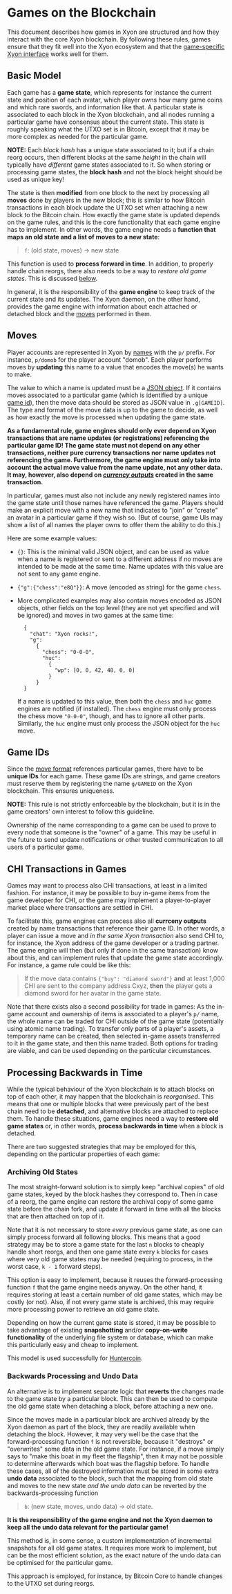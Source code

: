 # Games on the Blockchain

This document describes how games in Xyon are structured and how they interact
with the core Xyon blockchain.  By following these rules, games ensure that
they fit well into the Xyon ecosystem and that the
[game-specific Xyon interface](interface.md) works well for them.

## Basic Model

Each game has a **game state**, which represents for instance the current
state and position of each avatar, which player owns how many game coins and
which rare swords, and information like that.  A particular state is associated
to each block in the Xyon blockchain, and all nodes running a particular game
have consensus about the current state.  This state is roughly speaking
what the UTXO set is in Bitcoin, except that it may be more complex as needed
for the particular game.

**NOTE:** Each *block hash* has a unique state associated to it; but if
a chain reorg occurs, then different blocks at the same *height* in the chain
will typically have *different* game states associated to it.  So when
storing or processing game states, the **block hash** and not the block height
should be used as unique key!

The state is then **modified** from one block to the next by processing all
**moves** done by players in the new block; this is similar to how Bitcoin
transactions in each block update the UTXO set when attaching a new block to
the Bitcoin chain.  How exactly the game state is updated depends on the
game rules, and this is the core functionality that each game engine has to
implement.  In other words, the game engine needs a **function that maps
an old state and a list of moves to a new state**:

> `f`: (old state, moves) -> new state

This function is used to **process forward in time**.  In addition, to properly
handle chain reorgs, there also needs to be a way to *restore old game states*.
This is discussed [below](#undoing).

In general, it is the responsibility of the **game engine** to keep track
of the current state and its updates.  The Xyon daemon, on the other hand,
provides the game engine with information about each attached or detached
block and the [moves](#moves) performed in them.

## Moves <a name="moves"></a>

Player accounts are represented in Xyon by [names](blockchain.md#names)
with the `p/` prefix.  For instance, `p/domob` for the player account "domob".
Each player performs moves by **updating** this name to a value that encodes
the move(s) he wants to make.

The value to which a name is updated must be a [JSON object](https://json.org/).
If it contains moves associated to a particular game (which is identified
by a unique [game id](#games)), then the move data should be stored as
JSON value in `.g[GAMEID]`.  The type and format of the move data is up to
the game to decide, as well as how exactly the move is processed when updating
the game state.

**As a fundamental rule, game engines should only ever depend on Xyon
transactions that are name updates (or registrations) referencing the
particular game ID!  The game state must not depend on any other transactions,
neither pure currency transactions nor name updates not referencing the game.
Furthermore, the game engine must only take into account the actual move
value from the name update, not any other data.  It may, however, also depend
on [*currency outputs*](#currency) created in the same transaction.**

In particular, games must also not include any newly registered names into
the game state until those names have referenced the game.  Players
should make an explicit move with a new name that indicates to "join"
or "create" an avatar in a particular game if they wish so.
(But of course, game UIs may show a list of all names the player owns to offer
them the ability to do this.)

Here are some example values:

* `{}`:  This is the minimal valid JSON object, and can be used as value
  when a name is registered or sent to a different address if no moves
  are intended to be made at the same time.  Name updates with this value are
  not sent to any game engine.

* `{"g":{"chess":"e8Q"}}`:  A move (encoded as string) for the game `chess`.

* More complicated examples may also contain moves encoded as JSON objects,
  other fields on the top level (they are not yet specified and will be ignored)
  and moves in two games at the same time:

        {
          "chat": "Xyon rocks!",
          "g":
            {
              "chess": "0-0-0",
              "huc":
                {
                  "wp": [0, 0, 42, 48, 0, 0]
                }
            }
        }

  If a name is updated to this value, then both the `chess` and `huc` game
  engines are notified (if installed).  The `chess` engine must only process
  the chess move `"0-0-0"`, though, and has to ignore all other parts.
  Similarly, the `huc` engine must only process the JSON object for the
  `huc` move.

## Game IDs <a name="games"></a>

Since the [move format](#moves) references particular games, there have to be
**unique IDs** for each game.  These game IDs are strings, and game creators
must reserve them by registering the name `g/GAMEID` on the Xyon blockchain.
This ensures uniqueness.

**NOTE:** This rule is not strictly enforceable by the blockchain, but it
is in the game creators' own interest to follow this guideline.

Ownership of the name corresponding to a game can be used to prove to every
node that someone is the "owner" of a game.  This may be useful in the future
to send update notifications or other trusted communication to all users
of a particular game.

## CHI Transactions in Games <a name="currency"></a>

Games may want to process also CHI transactions, at least in a limited fashion.
For instance, it may be possible to buy in-game items from the game developer
for CHI, or the game may implement a player-to-player market place where
transactions are settled in CHI.

To facilitate this, game engines can process also all **currceny outputs**
created by name transactions that reference their game ID.  In other words,
a player can issue a move and *in the same Xyon transaction* also send CHI to,
for instance, the Xyon address of the game developer or a trading partner.
The game engine will then (but only if done in the same transaction) know about
this, and can implement rules that update the game state accordingly.
For instance, a game rule could be like this:

> If the move data contains `{"buy": "diamond sword"}` **and** at least
  1,000 CHI are sent to the company address Cxyz, **then** the player gets
  a diamond sword for her avatar in the game state.

Note that there exists also a second possibility for trade in games:  As the
in-game account and ownership of items is associated to a player's `p/` name,
the whole name can be traded for CHI outside of the game state (potentially
using atomic name trading).  To transfer only parts of a player's assets,
a temporary name can be created, then selected in-game assets transferred to
it in the game state, and then this name traded.  Both options for trading
are viable, and can be used depending on the particular circumstances.

## Processing Backwards in Time <a name="undoing"></a>

While the typical behaviour of the Xyon blockchain is to attach blocks
on top of each other, it may happen that the blockchain is *reorganised*.
This means that one or multiple blocks that were previously part of the best
chain need to be **detached**, and alternative blocks are attached to replace
them.  To handle these situations, game engines need a way to
**restore old game states** or, in other words, **process backwards in time**
when a block is detached.

There are two suggested strategies that may be employed for this, depending
on the particular properties of each game:

### Archiving Old States

The most straight-forward solution is to simply keep "archival copies" of old
game states, keyed by the block hashes they correspond to.  Then in case of
a reorg, the game engine can restore the archival copy of some game state
before the chain fork, and update it forward in time with all the blocks that
are then attached on top of it.

Note that it is not necessary to store *every* previous game state, as one can
simply process forward all following blocks.  This means that a good strategy
may be to store a game state for the last `n` blocks to cheaply handle
short reorgs, and then one game state every `k` blocks for cases where
very old game states may be needed (requiring to process, in the worst
case, `k - 1` forward steps).

This option is easy to implement, because it reuses the forward-processing
function `f` that the game engine needs anyway.  On the other hand, it requires
storing at least a certain number of old game states, which may be costly (or
not).  Also, if not every game state is archived, this may require more
processing power to retrieve an old game state.

Depending on how the current game state is stored, it may be possible to take
advantage of existing **snapshotting** and/or **copy-on-write functionality**
of the underlying file system or database, which can make this particularly easy
and cheap to implement.

This model is used successfully for [Huntercoin](http://huntercoin.org/).

### Backwards Processing and Undo Data

An alternative is to implement separate logic that **reverts** the changes
made to the game state by a particular block.  This can then be used to
compute the old game state when detaching a block, before attaching a new one.

Since the moves made in a particular block are archived already by the Xyon
daemon as part of the block, they are readily available when detaching the
block.  However, it may very well be the case that the forward-processing
function `f` is not reversible, because it "destroys" or "overwrites" some
data in the old game state.  For instance, if a move simply says to
"make this boat in my fleet the flagship", then it may not be possible to
determine afterwards which boat was the flagship before.  To handle these
cases, all of the destroyed information must be stored in some extra
**undo data** associated to the block, such that the mapping
from old state and moves to the new state *and the undo data* can be
reverted by the backwards-processing function

> `b`: (new state, moves, undo data) -> old state.

**It is the responsibility of the game engine and not the Xyon daemon to
keep all the undo data relevant for the particular game!**

This method is, in some sense, a custom implementation of incremental snapshots
for all old game states.  It requires more work to implement, but can be the
most efficient solution, as the exact nature of the undo data can be optimised
for the particular game.

This approach is employed, for instance, by Bitcoin Core to handle changes
to the UTXO set during reorgs.
